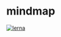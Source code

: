 # mindmap
[![lerna](https://img.shields.io/badge/maintained%20with-lerna-cc00ff.svg)](https://lerna.js.org/)


